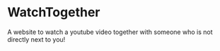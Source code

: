 # WatchTogether
A website to watch a youtube video together with someone who is not directly next to you!
